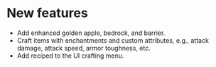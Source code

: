 # New features
* Add enhanced golden apple, bedrock, and barrier.
* Craft items with enchantments and custom attributes, e.g., attack damage, attack speed, armor toughness, etc.
* Add reciped to the UI crafting menu.
